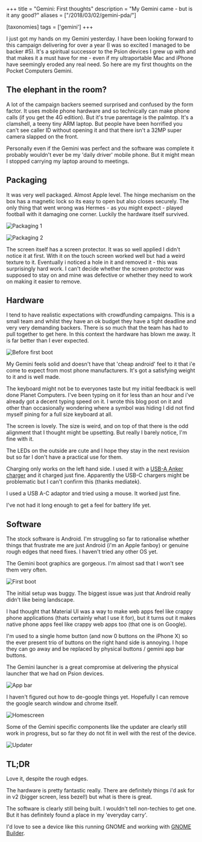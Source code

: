 +++
title = "Gemini: First thoughts"
description = "My Gemini came - but is it any good?"
aliases = ["/2018/03/02/gemini-pda/"]

[taxonomies]
tags = ['gemini']
+++

I just got my hands on my Gemini yesterday. I have been looking forward to this campaign delivering for over a year (I was so excited I managed to be backer #5). It's a spiritual successor to the Psion devices I grew up with and that makes it a must have for me - even if my ultraportable Mac and iPhone have seemingly eroded any real need. So here are my first thoughts on the Pocket Computers Gemini.

<!-- more -->

## The elephant in the room?

A lot of the campaign backers seemed surprised and confused by the form factor. It uses mobile phone hardware and so technically can make phone calls (if you get the 4G edition). But it's true parentage is the palmtop. It's a clamshell, a teeny tiny ARM laptop. But people have been horrified you can't see caller ID without opening it and that there isn't a 32MP super camera slapped on the front.

Personally even if the Gemini was perfect and the software was complete it probably wouldn't ever be my 'daily driver' mobile phone. But it might mean I stopped carrying my laptop around to meetings.


## Packaging

It was very well packaged. Almost Apple level. The hinge mechanism on the box has a magnetic lock so its easy to open but also closes securely. The only thing that went wrong was Hermes - as you might expect - played football with it damaging one corner. Luckily the hardware itself survived.

![Packaging 1](/images/posts/gemini-pda/packaging1.jpg)

![Packaging 2](/images/posts/gemini-pda/packaging2.jpg)

The screen itself has a screen protector. It was so well applied I didn't notice it at first. With it on the touch screen worked well but had a weird texture to it. Eventually i noticed a hole in it and removed it - this was surprisingly hard work. I can't decide whether the screen protector was supposed to stay on and mine was defective or whether they need to work on making it easier to remove.


## Hardware

I tend to have realistic expectations with crowdfunding campaigns. This is a small team and whilst they have an ok budget they have a tight deadline and very very demanding backers. There is so much that the team has had to pull together to get here. In this context the hardware has blown me away. It is far better than I ever expected.

![Before first boot](/images/posts/gemini-pda/open_and_off.jpg)

My Gemini feels solid and doesn't have that 'cheap android' feel to it that i'e come to expect from most phone manufacturers. It's got a satisfying weight to it and is well made.

The keyboard might not be to everyones taste but my initial feedback is well done Planet Computers. I've been typing on it for less than an hour and i've already got a decent typing speed on it. I wrote this blog post on it and other than occasionally wondering where a symbol was hiding I did not find myself pining for a full size keyboard at all.

The screen is lovely. The size is weird, and on top of that there is the odd alignment that I thought might be upsetting. But really I barely notice, I'm fine with it.

The LEDs on the outside are cute and I hope they stay in the next revision but so far I don't have a practical use for them.

Charging only works on the left hand side. I used it with a [USB-A Anker charger](https://www.amazon.co.uk/Anker-Charger-PowerPort-Charging-Multi-Port-Black/dp/B00VTI8K9K) and it charged just fine. Apparently the USB-C chargers might be problematic but I can't confirm this (thanks mediatek).

I used a USB A-C adaptor and tried using a mouse. It worked just fine.

I've not had it long enough to get a feel for battery life yet.


## Software

The stock software is Android. I'm struggling so far to rationalise whether things that frustrate me are just Android (i'm an Apple fanboy) or genuine rough edges that need fixes. I haven't tried any other OS yet.

The Gemini boot graphics are gorgeous. I'm almost sad that I won't see them very often.

![First boot](/images/posts/gemini-pda/booting.jpg)

The initial setup was buggy. The biggest issue was just that Android really didn't like being landscape.

I had thought that Material UI was a way to make web apps feel like crappy phone applications (thats certainly what I use it for), but it turns out it makes native phone apps feel like crappy web apps too (that one is on Google).

I'm used to a single home button (and now 0 buttons on the iPhone X) so the ever present trio of buttons on the right hand side is annoying. I hope they can go away and be replaced by physical buttons / gemini app bar buttons.

The Gemini launcher is a great compromise at delivering the physical launcher that we had on Psion devices.

![App bar](/images/posts/gemini-pda/appbar.png)

I haven't figured out how to de-google things yet. Hopefully I can remove the google search window and chrome itself.

![Homescreen](/images/posts/gemini-pda/homescreen.png)

Some of the Gemini specific components like the updater are clearly still work in progress, but so far they do not fit in well with the rest of the device.

![Updater](/images/posts/gemini-pda/update.png)


## TL;DR

Love it, despite the rough edges.

The hardware is pretty fantastic really. There are definitely things i'd ask for in v2 (bigger screen, less bezel!) but what is there is great.

The software is clearly still being built. I wouldn't tell non-techies to get one. But it has definitely found a place in my 'everyday carry'.

I'd love to see a device like this running GNOME and working with [GNOME Builder](https://blogs.gnome.org/chergert/2018/02/18/introducing-deviced/).

